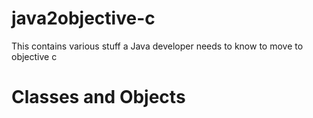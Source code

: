 # java2objective-c
This contains various stuff a Java developer needs to know to move to objective c
# Classes and Objects

